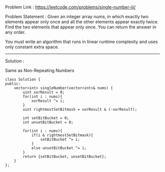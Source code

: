 Problem Link : https://leetcode.com/problems/single-number-iii/

Problem Statement : 
Given an integer array nums, in which exactly two elements appear only once and all the other elements appear exactly twice.<br> Find the two elements that appear only once. You can return the answer in any order.<br>

You must write an algorithm that runs in linear runtime complexity and uses only constant extra space.

____________________________________________________________________________________

Solution : 

Same as Non-Repeating Numbers

```
class Solution {
public:
    vector<int> singleNumber(vector<int>& nums) {
        uint xorResult = 0;
        for(int i : nums){
            xorResult ^= i;
        }
        uint rightmostSetBitmask = xorResult & (-xorResult);
        
        int setBitBucket = 0;
        int unsetBitBucket = 0;
        
        for(int i : nums){
            if(i & rightmostSetBitmask){
                setBitBucket ^= i;
            }
            else unsetBitBucket ^= i;
        }
        return {setBitBucket, unsetBitBucket};
    }
};
```